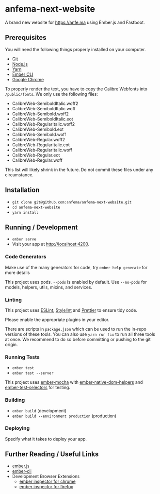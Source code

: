 # anfema-next-website

A brand new website for https://anfe.ma using Ember.js and Fastboot.



## Prerequisites

You will need the following things properly installed on your computer.

* [Git](https://git-scm.com/)
* [Node.js](https://nodejs.org/)
* [Yarn](https://yarnpkg.com)
* [Ember CLI](https://ember-cli.com/)
* [Google Chrome](https://google.com/chrome/)

To properly render the text, you have to copy the Calibre Webfonts into `/public/fonts`. We only use the following files:

* CalibreWeb-SemiboldItalic.woff2
* CalibreWeb-SemiboldItalic.woff
* CalibreWeb-Semibold.woff2
* CalibreWeb-SemiboldItalic.eot
* CalibreWeb-RegularItalic.woff2
* CalibreWeb-Semibold.eot
* CalibreWeb-Semibold.woff
* CalibreWeb-Regular.woff2
* CalibreWeb-RegularItalic.eot
* CalibreWeb-RegularItalic.woff
* CalibreWeb-Regular.eot
* CalibreWeb-Regular.woff

This list will likely shrink in the future. Do not commit these files under any circumstance.



## Installation

* `git clone git@github.com:anfema/anfema-next-website.git`
* `cd anfema-next-website`
* `yarn install`



## Running / Development

* `ember serve`
* Visit your app at [http://localhost:4200](http://localhost:4200).



### Code Generators

Make use of the many generators for code, try `ember help generate` for more details

This project uses pods. `--pods` is enabled by default. Use `--no-pods` for models, helpers, utils, mixins, and services.



### Linting

This project uses [ESLint](https://eslint.org), [Stylelint](https://stylelint.io) and [Prettier](https://prettier.io) to ensure tidy code. 

Please enable the appropriate plugins in your editor. 

There are scripts in `package.json` which can be used to run the in-repo versions of these tools. You can also use `yarn run fix` to run all three tools at once. We recommend to do so before committing or pushing to the git origin.



### Running Tests

* `ember test`
* `ember test --server`

This project uses [ember-mocha](https://github.com/emberjs/ember-mocha) with [ember-native-dom-helpers](https://github.com/cibernox/ember-native-dom-helpers) and [ember-test-selectors](https://github.com/simplabs/ember-test-selectors) for testing.

### Building

* `ember build` (development)
* `ember build --environment production` (production)

### Deploying

Specify what it takes to deploy your app.



## Further Reading / Useful Links

* [ember.js](https://emberjs.com/)
* [ember-cli](https://ember-cli.com/)
* Development Browser Extensions
  * [ember inspector for chrome](https://chrome.google.com/webstore/detail/ember-inspector/bmdblncegkenkacieihfhpjfppoconhi)
  * [ember inspector for firefox](https://addons.mozilla.org/en-US/firefox/addon/ember-inspector/)
